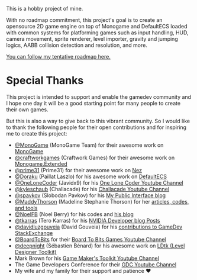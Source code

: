 This is a hobby project of mine.

With no roadmap commitment, this project's goal is to create an opensource 2D game engine on top of Monogame and DefaultECS loaded with common systems for platforming games such as input handling, HUD, camera movement, sprite renderer, level importer, gravity and jumping logics, AABB collision detection and resolution, and more.

[You can follow my tentative roadmap here.](https://github.com/users/allrod5/projects/1/views/1)

# Special Thanks
This project is intended to support and enable the gamedev community and I hope one day it will be a good starting point for many people to create their own games.

But this is also a way to give back to this vibrant community. So I would like to thank the following people for their open contributions and for inspiring me to create this project:
 - [@MonoGame](https://github.com/MonoGame) (MonoGame Team) for their awesome work on [MonoGame](https://github.com/MonoGame/MonoGame)
 - [@craftworkgames](https://github.com/craftworkgames) (Craftwork Games) for their awesome work on [Monogame.Extended](https://github.com/craftworkgames/MonoGame.Extended)
 - [@prime31](https://github.com/prime31) (Prime31) for their awesome work on [Nez](https://github.com/prime31/Nez)
 - [@Doraku](https://github.com/Doraku) (Paillat Laszlo) for his awesome work on [DefaultECS](https://github.com/Doraku/DefaultEcs)
 - [@OneLoneCoder](https://github.com/OneLoneCoder) (Javidx9) for his [One Lone Coder Youtube Channel](https://www.youtube.com/channel/UC-yuWVUplUJZvieEligKBkA)
 - [@kyleschaub](https://github.com/kyleschaub) (Challacade) for his [Challacade Youtube Channel](https://www.youtube.com/@Challacade)
 - [@spavkov](https://github.com/spavkov) (Slobodan Pavkov) for his [My Public Interface blog](https://blog.roboblob.com/)
 - [@MaddyThorson](https://github.com/MaddyThorson) (Madeline Stephanie Thorson) for her [articles, codes, and tools](https://maddymakesgames.com/index.html#articles)
 - [@NoelFB](https://github.com/NoelFB) (Noel Berry) for his codes and [his blog](https://noelberry.ca/)
 - [@tkarras](https://github.com/tkarras) (Tero Karras) for his [NVIDIA Developer blog Posts](https://developer.nvidia.com/blog/author/tkarras/)
 - [@davidluzgouveia](https://github.com/davidluzgouveia) (David Gouveia) for his [contributions to GameDev StackExchange](https://gamedev.stackexchange.com/users/11686/david-gouveia)
 - [@BoardToBits](https://github.com/BoardToBits) for their [Board To Bits Games Youtube Channel](https://www.youtube.com/@BoardToBitsGames/featured)
 - [@deepnight](https://github.com/deepnight) (Sébastien Bénard) for his awesome work on [LDtk (Level Designer Toolkit)](https://ldtk.io/)
 - Mark Brown for his [Game Maker's Toolkit Youtube Channel](https://www.youtube.com/@GMTK/featured)
 - The Game Developers Conference for their [GDC Youtube Channel](https://www.youtube.com/@Gdconf)
 - My wife and my family for their support and patience ❤️